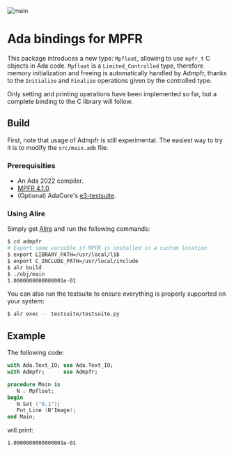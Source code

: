 ![main](https://github.com/thvnx/admpfr/actions/workflows/main.yml/badge.svg)

# Ada bindings for MPFR

This package introduces a new type: `Mpfloat`, allowing to use `mpfr_t` C
objects in Ada code. `Mpfloat` is a `Limited_Controlled` type, therefore memory
initialization and freeing is automatically handled by Admpfr, thanks to the
`Initialize` and `Finalize` operations given by the controlled type.

Only setting and printing operations have been implemented so far, but a
complete binding to the C library will follow.

## Build

First, note that usage of Admpfr is still experimental. The easiest way to try
it is to modify the `src/main.adb` file.

### Prerequisities

- An Ada 2022 compiler.
- [MPFR 4.1.0](https://www.mpfr.org).
- (Optional) AdaCore's [e3-testsuite](https://github.com/AdaCore/e3-testsuite).

### Using Alire

Simply get [Alire](https://alire.ada.dev/) and run the following commands:

```bash
$ cd admpfr
# Export some variable if MPFR is installed in a custom location
$ export LIBRARY_PATH=/usr/local/lib
$ export C_INCLUDE_PATH=/usr/local/include
$ alr build
$ ./obj/main
1.0000000000000001e-01
```

You can also run the testsuite to ensure everything is properly supported on
your system:

```bash
$ alr exec -- testsuite/testsuite.py
```

## Example

The following code:
```ada
with Ada.Text_IO; use Ada.Text_IO;
with Admpfr;      use Admpfr;

procedure Main is
   N : Mpfloat;
begin
   N.Set ("0.1");
   Put_Line (N'Image);
end Main;
```
will print:
```
1.0000000000000001e-01
```
